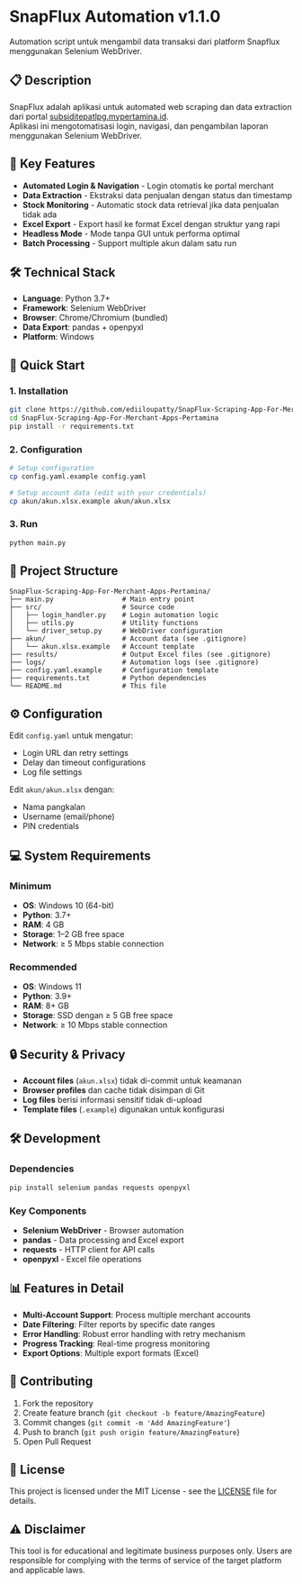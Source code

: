 # SnapFlux Automation v1.1.0

Automation script untuk mengambil data transaksi dari platform Snapflux menggunakan Selenium WebDriver.

## 📋 Description

SnapFlux adalah aplikasi untuk automated web scraping dan data extraction dari portal [subsiditepatlpg.mypertamina.id](https://subsiditepatlpg.mypertamina.id).  
Aplikasi ini mengotomatisasi login, navigasi, dan pengambilan laporan menggunakan Selenium WebDriver.

## 🚀 Key Features

- **Automated Login & Navigation** - Login otomatis ke portal merchant
- **Data Extraction** - Ekstraksi data penjualan dengan status dan timestamp
- **Stock Monitoring** - Automatic stock data retrieval jika data penjualan tidak ada
- **Excel Export** - Export hasil ke format Excel dengan struktur yang rapi
- **Headless Mode** - Mode tanpa GUI untuk performa optimal
- **Batch Processing** - Support multiple akun dalam satu run

## 🛠️ Technical Stack

- **Language**: Python 3.7+
- **Framework**: Selenium WebDriver
- **Browser**: Chrome/Chromium (bundled)
- **Data Export**: pandas + openpyxl
- **Platform**: Windows

## 🚀 Quick Start

### 1. Installation

```bash
git clone https://github.com/ediiloupatty/SnapFlux-Scraping-App-For-Merchant-Apps-Pertamina.git
cd SnapFlux-Scraping-App-For-Merchant-Apps-Pertamina
pip install -r requirements.txt
```

### 2. Configuration

```bash
# Setup configuration
cp config.yaml.example config.yaml

# Setup account data (edit with your credentials)
cp akun/akun.xlsx.example akun/akun.xlsx
```

### 3. Run

```bash
python main.py
```

## 📁 Project Structure

```
SnapFlux-Scraping-App-For-Merchant-Apps-Pertamina/
├── main.py                 # Main entry point
├── src/                    # Source code
│   ├── login_handler.py    # Login automation logic
│   ├── utils.py            # Utility functions
│   └── driver_setup.py     # WebDriver configuration
├── akun/                   # Account data (see .gitignore)
│   └── akun.xlsx.example   # Account template
├── results/                # Output Excel files (see .gitignore)
├── logs/                   # Automation logs (see .gitignore)
├── config.yaml.example     # Configuration template
├── requirements.txt        # Python dependencies
└── README.md               # This file
```

## ⚙️ Configuration

Edit `config.yaml` untuk mengatur:

- Login URL dan retry settings
- Delay dan timeout configurations
- Log file settings

Edit `akun/akun.xlsx` dengan:

- Nama pangkalan
- Username (email/phone)
- PIN credentials

## 💻 System Requirements

### Minimum

- **OS**: Windows 10 (64-bit)
- **Python**: 3.7+
- **RAM**: 4 GB
- **Storage**: 1–2 GB free space
- **Network**: ≥ 5 Mbps stable connection

### Recommended

- **OS**: Windows 11
- **Python**: 3.9+
- **RAM**: 8+ GB
- **Storage**: SSD dengan ≥ 5 GB free space
- **Network**: ≥ 10 Mbps stable connection

## 🔒 Security & Privacy

- **Account files** (`akun.xlsx`) tidak di-commit untuk keamanan
- **Browser profiles** dan cache tidak disimpan di Git
- **Log files** berisi informasi sensitif tidak di-upload
- **Template files** (`.example`) digunakan untuk konfigurasi

## 🛠️ Development

### Dependencies

```bash
pip install selenium pandas requests openpyxl
```

### Key Components

- **Selenium WebDriver** - Browser automation
- **pandas** - Data processing and Excel export
- **requests** - HTTP client for API calls
- **openpyxl** - Excel file operations

## 📊 Features in Detail

- **Multi-Account Support**: Process multiple merchant accounts
- **Date Filtering**: Filter reports by specific date ranges
- **Error Handling**: Robust error handling with retry mechanism
- **Progress Tracking**: Real-time progress monitoring
- **Export Options**: Multiple export formats (Excel)

## 🤝 Contributing

1. Fork the repository
2. Create feature branch (`git checkout -b feature/AmazingFeature`)
3. Commit changes (`git commit -m 'Add AmazingFeature'`)
4. Push to branch (`git push origin feature/AmazingFeature`)
5. Open Pull Request

## 📝 License

This project is licensed under the MIT License - see the [LICENSE](LICENSE) file for details.

## ⚠️ Disclaimer

This tool is for educational and legitimate business purposes only. Users are responsible for complying with the terms of service of the target platform and applicable laws.
